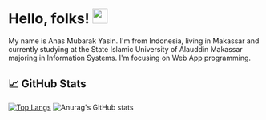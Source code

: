 <!-- More info, tips and tricks for making GitHub Profile README can be found in my article at https://towardsdatascience.com/build-a-stunning-readme-for-your-github-profile-9b80434fe5d7 -->
# Hello, folks! <img src="https://raw.githubusercontent.com/MartinHeinz/MartinHeinz/master/wave.gif" width="30px">

My name is Anas Mubarak Yasin. I'm from Indonesia, living in Makassar and currently studying at the State Islamic University of Alauddin Makassar majoring in Information Systems. I'm focusing on Web App programming.

## &#x1f4c8; GitHub Stats
[![Top Langs](https://github-readme-stats.vercel.app/api/top-langs/?username=anasmubarakyasin)](https://github.com/anuraghazra/github-readme-stats)
![Anurag's GitHub stats](https://github-readme-stats.vercel.app/api?username=anasmubarakyasin&show_icons=true&include_all_commits=true)

<!-- Resources -->
<!-- Icons: https://simpleicons.org/ -->
<!-- GitHub Stats: https://github.com/anuraghazra/github-readme-stats -->
<!-- Emojis: https://emojipedia.org/emoji/ -->
<!-- HTML Emojis: https://www.fileformat.info/index.htm -->
<!-- Shields: https://shields.io/ -->
<!-- Awesome GitHub Profile README: https://github.com/abhisheknaiidu/awesome-github-profile-readme -->
